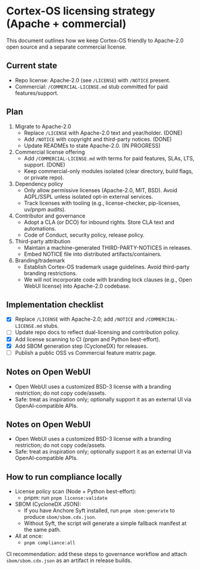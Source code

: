 # Cortex-OS licensing strategy (Apache + commercial)

This document outlines how we keep Cortex-OS friendly to Apache-2.0 open source and a separate commercial license.

## Current state

- Repo license: Apache-2.0 (see `/LICENSE`) with `/NOTICE` present.
- Commercial: `/COMMERCIAL-LICENSE.md` stub committed for paid features/support.

## Plan

1. Migrate to Apache-2.0
   - Replace `/LICENSE` with Apache-2.0 text and year/holder. (DONE)
   - Add `/NOTICE` with copyright and third-party notices. (DONE)
   - Update READMEs to state Apache-2.0. (IN PROGRESS)
2. Commercial license offering
   - Add `/COMMERCIAL-LICENSE.md` with terms for paid features, SLAs, LTS, support. (DONE)
   - Keep commercial-only modules isolated (clear directory, build flags, or private repo).
3. Dependency policy
   - Only allow permissive licenses (Apache-2.0, MIT, BSD). Avoid AGPL/SSPL unless isolated opt-in external services.
   - Track licenses with tooling (e.g., license-checker, pip-licenses, uv/pnpm audits).
4. Contributor and governance
   - Adopt a CLA (or DCO) for inbound rights. Store CLA text and automations.
   - Code of Conduct, security policy, release policy.
5. Third-party attribution
   - Maintain a machine-generated THIRD-PARTY-NOTICES in releases.
   - Embed NOTICE file into distributed artifacts/containers.
6. Branding/trademark
   - Establish Cortex-OS trademark usage guidelines. Avoid third-party branding restrictions.
   - We will not incorporate code with branding lock clauses (e.g., Open WebUI license) into Apache-2.0 codebase.

## Implementation checklist

- [x] Replace `/LICENSE` with Apache-2.0; add `/NOTICE` and `/COMMERCIAL-LICENSE.md` stubs.
- [ ] Update repo docs to reflect dual-licensing and contribution policy.
- [x] Add license scanning to CI (pnpm and Python best-effort).
- [x] Add SBOM generation step (CycloneDX) for releases.
- [ ] Publish a public OSS vs Commercial feature matrix page.

## Notes on Open WebUI

- Open WebUI uses a customized BSD-3 license with a branding restriction; do not copy code/assets.
- Safe: treat as inspiration only; optionally support it as an external UI via OpenAI-compatible APIs.

## Notes on Open WebUI

- Open WebUI uses a customized BSD-3 license with a branding restriction; do not copy code/assets.
- Safe: treat as inspiration only; optionally support it as an external UI via OpenAI-compatible APIs.

## How to run compliance locally

- License policy scan (Node + Python best-effort):
  - pnpm: run `pnpm license:validate`
- SBOM (CycloneDX JSON):
  - If you have Anchore Syft installed, run `pnpm sbom:generate` to produce `sbom/sbom.cdx.json`.
  - Without Syft, the script will generate a simple fallback manifest at the same path.
- All at once:
  - `pnpm compliance:all`

CI recommendation: add these steps to governance workflow and attach `sbom/sbom.cdx.json` as an artifact in release builds.

